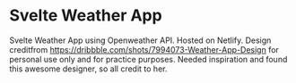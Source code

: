 # Svelte Weather App

Svelte Weather App using Openweather API. Hosted on Netlify. Design creditfrom https://dribbble.com/shots/7994073-Weather-App-Design for personal use only and for practice purposes. Needed inspiration and found this awesome designer, so all credit to her. 
